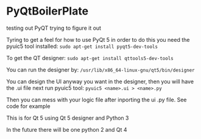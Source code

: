 # PyQtBoilerPlate
testing out PyQT trying to figure it out


Tyring to get a feel for how to use PyQt 5
in order to do this you need the pyuic5 tool installed:
    ```
    sudo apt-get install pyqt5-dev-tools
    ```
    
To get the QT designer:
    ```
    sudo apt-get install qttools5-dev-tools
    ```
    
You can run the designer by:
    ```
    /usr/lib/x86_64-linux-gnu/qt5/bin/designer
    ```
    
You can design the UI anyway you want in the designer, then you will have the <name>.ui file
next run pyuic5 tool:
    ```
    pyuic5 <name>.ui > <name>.py
    ```
    
Then you can mess with your logic file after inporting the ui .py file. See code for example




This is for Qt 5 using Qt 5 designer and Python 3


In the future there will be one python 2 and Qt 4
